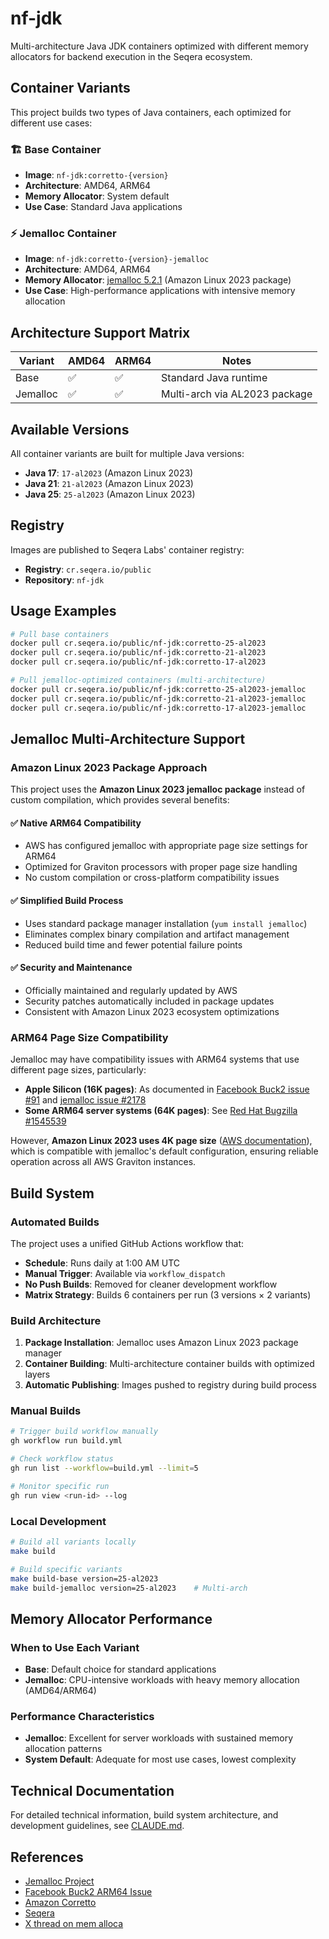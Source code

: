 # nf-jdk

Multi-architecture Java JDK containers optimized with different memory allocators for backend execution in the Seqera ecosystem.

## Container Variants

This project builds two types of Java containers, each optimized for different use cases:

### 🏗️ Base Container
- **Image**: `nf-jdk:corretto-{version}`
- **Architecture**: AMD64, ARM64
- **Memory Allocator**: System default
- **Use Case**: Standard Java applications

### ⚡ Jemalloc Container
- **Image**: `nf-jdk:corretto-{version}-jemalloc`
- **Architecture**: AMD64, ARM64
- **Memory Allocator**: [jemalloc 5.2.1](https://github.com/jemalloc/jemalloc) (Amazon Linux 2023 package)
- **Use Case**: High-performance applications with intensive memory allocation

## Architecture Support Matrix

| Variant  | AMD64 | ARM64 | Notes                           |
|----------|-------|-------|---------------------------------|
| Base     | ✅     | ✅     | Standard Java runtime           |
| Jemalloc | ✅     | ✅     | Multi-arch via AL2023 package  |

## Available Versions

All container variants are built for multiple Java versions:
- **Java 17**: `17-al2023` (Amazon Linux 2023)
- **Java 21**: `21-al2023` (Amazon Linux 2023)  
- **Java 25**: `25-al2023` (Amazon Linux 2023)

## Registry

Images are published to Seqera Labs' container registry:
- **Registry**: `cr.seqera.io/public`
- **Repository**: `nf-jdk`

## Usage Examples

```bash
# Pull base containers
docker pull cr.seqera.io/public/nf-jdk:corretto-25-al2023
docker pull cr.seqera.io/public/nf-jdk:corretto-21-al2023
docker pull cr.seqera.io/public/nf-jdk:corretto-17-al2023

# Pull jemalloc-optimized containers (multi-architecture)
docker pull cr.seqera.io/public/nf-jdk:corretto-25-al2023-jemalloc
docker pull cr.seqera.io/public/nf-jdk:corretto-21-al2023-jemalloc
docker pull cr.seqera.io/public/nf-jdk:corretto-17-al2023-jemalloc
```

## Jemalloc Multi-Architecture Support

### Amazon Linux 2023 Package Approach

This project uses the **Amazon Linux 2023 jemalloc package** instead of custom compilation, which provides several benefits:

#### ✅ **Native ARM64 Compatibility**
- AWS has configured jemalloc with appropriate page size settings for ARM64
- Optimized for Graviton processors with proper page size handling
- No custom compilation or cross-platform compatibility issues

#### ✅ **Simplified Build Process**
- Uses standard package manager installation (`yum install jemalloc`)
- Eliminates complex binary compilation and artifact management
- Reduced build time and fewer potential failure points

#### ✅ **Security and Maintenance**
- Officially maintained and regularly updated by AWS
- Security patches automatically included in package updates
- Consistent with Amazon Linux 2023 ecosystem optimizations

### ARM64 Page Size Compatibility

Jemalloc may have compatibility issues with ARM64 systems that use different page sizes, particularly:
- **Apple Silicon (16K pages)**: As documented in [Facebook Buck2 issue #91](https://github.com/facebook/buck2/issues/91) and [jemalloc issue #2178](https://github.com/jemalloc/jemalloc/issues/2178)
- **Some ARM64 server systems (64K pages)**: See [Red Hat Bugzilla #1545539](https://bugzilla.redhat.com/show_bug.cgi?id=1545539)

However, **Amazon Linux 2023 uses 4K page size** ([AWS documentation](https://docs.aws.amazon.com/linux/al2023/ug/ec2.html)), which is compatible with jemalloc's default configuration, ensuring reliable operation across all AWS Graviton instances.

## Build System

### Automated Builds

The project uses a unified GitHub Actions workflow that:
- **Schedule**: Runs daily at 1:00 AM UTC
- **Manual Trigger**: Available via `workflow_dispatch`
- **No Push Builds**: Removed for cleaner development workflow
- **Matrix Strategy**: Builds 6 containers per run (3 versions × 2 variants)

### Build Architecture

1. **Package Installation**: Jemalloc uses Amazon Linux 2023 package manager
2. **Container Building**: Multi-architecture container builds with optimized layers
3. **Automatic Publishing**: Images pushed to registry during build process

### Manual Builds

```bash
# Trigger build workflow manually
gh workflow run build.yml

# Check workflow status  
gh run list --workflow=build.yml --limit=5

# Monitor specific run
gh run view <run-id> --log
```

### Local Development

```bash
# Build all variants locally
make build

# Build specific variants
make build-base version=25-al2023
make build-jemalloc version=25-al2023    # Multi-arch
```

## Memory Allocator Performance

### When to Use Each Variant

- **Base**: Default choice for standard applications
- **Jemalloc**: CPU-intensive workloads with heavy memory allocation (AMD64/ARM64)

### Performance Characteristics

- **Jemalloc**: Excellent for server workloads with sustained memory allocation patterns
- **System Default**: Adequate for most use cases, lowest complexity

## Technical Documentation

For detailed technical information, build system architecture, and development guidelines, see [CLAUDE.md](./CLAUDE.md).

## References

- [Jemalloc Project](https://github.com/jemalloc/jemalloc)
- [Facebook Buck2 ARM64 Issue](https://github.com/facebook/buck2/issues/91)
- [Amazon Corretto](https://aws.amazon.com/corretto/)
- [Seqera](https://www.seqera.io/)
- [X thread on mem alloca](https://x.com/arpit_bhayani/status/1975565063772905528)
